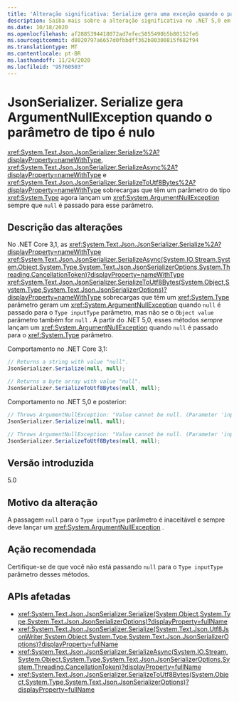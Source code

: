 ```yaml
---
title: 'Alteração significativa: Serialize gera uma exceção quando o parâmetro de tipo é nulo'
description: Saiba mais sobre a alteração significativa no .NET 5,0 em que os métodos de serialização JsonSerialize que têm um parâmetro de tipo agora lançam uma exceção sempre que NULL é passado para esse parâmetro.
ms.date: 10/18/2020
ms.openlocfilehash: af2885394418072ad7efec5855490b5b80152fe6
ms.sourcegitcommit: d8020797a6657d0fbbdff362b80300815f682f94
ms.translationtype: MT
ms.contentlocale: pt-BR
ms.lasthandoff: 11/24/2020
ms.locfileid: "95760503"
---
```

# <a name="jsonserializerserialize-throws-argumentnullexception-when-type-parameter-is-null"></a>JsonSerializer. Serialize gera ArgumentNullException quando o parâmetro de tipo é nulo

<xref:System.Text.Json.JsonSerializer.Serialize%2A?displayProperty=nameWithType>, <xref:System.Text.Json.JsonSerializer.SerializeAsync%2A?displayProperty=nameWithType> e <xref:System.Text.Json.JsonSerializer.SerializeToUtf8Bytes%2A?displayProperty=nameWithType> sobrecargas que têm um parâmetro do tipo <xref:System.Type> agora lançam um <xref:System.ArgumentNullException> sempre que `null` é passado para esse parâmetro.

## <a name="change-description"></a>Descrição das alterações

No .NET Core 3,1, as <xref:System.Text.Json.JsonSerializer.Serialize%2A?displayProperty=nameWithType> <xref:System.Text.Json.JsonSerializer.SerializeAsync(System.IO.Stream,System.Object,System.Type,System.Text.Json.JsonSerializerOptions,System.Threading.CancellationToken)?displayProperty=nameWithType> <xref:System.Text.Json.JsonSerializer.SerializeToUtf8Bytes(System.Object,System.Type,System.Text.Json.JsonSerializerOptions)?displayProperty=nameWithType> sobrecargas que têm um <xref:System.Type> parâmetro geram um <xref:System.ArgumentNullException> quando `null` é passado para o `Type inputType` parâmetro, mas não se o `Object value` parâmetro também for `null` . A partir do .NET 5,0, esses métodos *sempre* lançam um <xref:System.ArgumentNullException> quando `null` é passado para o <xref:System.Type> parâmetro.

Comportamento no .NET Core 3,1:

```csharp
// Returns a string with value "null".
JsonSerializer.Serialize(null, null);

// Returns a byte array with value "null".
JsonSerializer.SerializeToUtf8Bytes(null, null);
```

Comportamento no .NET 5,0 e posterior:

```csharp
// Throws ArgumentNullException: "Value cannot be null. (Parameter 'inputType')".
JsonSerializer.Serialize(null, null);

// Throws ArgumentNullException: "Value cannot be null. (Parameter 'inputType')".
JsonSerializer.SerializeToUtf8Bytes(null, null);
```

## <a name="version-introduced"></a>Versão introduzida

5.0

## <a name="reason-for-change"></a>Motivo da alteração

A passagem `null` para o `Type inputType` parâmetro é inaceitável e sempre deve lançar um <xref:System.ArgumentNullException> .

## <a name="recommended-action"></a>Ação recomendada

Certifique-se de que você não está passando `null` para o `Type inputType` parâmetro desses métodos.

## <a name="affected-apis"></a>APIs afetadas

- <xref:System.Text.Json.JsonSerializer.Serialize(System.Object,System.Type,System.Text.Json.JsonSerializerOptions)?displayProperty=fullName>
- <xref:System.Text.Json.JsonSerializer.Serialize(System.Text.Json.Utf8JsonWriter,System.Object,System.Type,System.Text.Json.JsonSerializerOptions)?displayProperty=fullName>
- <xref:System.Text.Json.JsonSerializer.SerializeAsync(System.IO.Stream,System.Object,System.Type,System.Text.Json.JsonSerializerOptions,System.Threading.CancellationToken)?displayProperty=fullName>
- <xref:System.Text.Json.JsonSerializer.SerializeToUtf8Bytes(System.Object,System.Type,System.Text.Json.JsonSerializerOptions)?displayProperty=fullName>

<!--

### Affected APIs

- `M:System.Text.Json.JsonSerializer.Serialize(System.Object,System.Type,System.Text.Json.JsonSerializerOptions)`
- `M:System.Text.Json.JsonSerializer.Serialize(System.Text.Json.Utf8JsonWriter,System.Object,System.Type,System.Text.Json.JsonSerializerOptions)`
- `M:System.Text.Json.JsonSerializer.SerializeAsync(System.IO.Stream,System.Object,System.Type,System.Text.Json.JsonSerializerOptions,System.Threading.CancellationToken)`
- `M:System.Text.Json.JsonSerializer.SerializeToUtf8Bytes(System.Object,System.Type,System.Text.Json.JsonSerializerOptions)`

### Category

Serialization

-->
